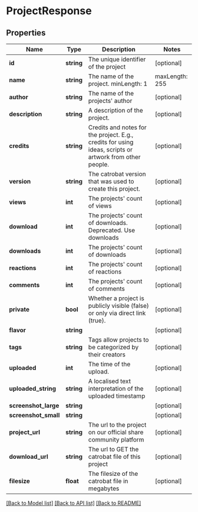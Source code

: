 # ProjectResponse

## Properties
Name | Type | Description | Notes
------------ | ------------- | ------------- | -------------
**id** | **string** | The unique identifier of the project | [optional] 
**name** | **string** | The name of the project. minLength: 1 | maxLength: 255 | [optional] 
**author** | **string** | The name of the projects&#39; author | [optional] 
**description** | **string** | A description of the project. | [optional] 
**credits** | **string** | Credits and notes for the project. E.g., credits for using ideas, scripts or artwork from other people. | [optional] 
**version** | **string** | The catrobat version that was used to create this project. | [optional] 
**views** | **int** | The projects&#39; count of views | [optional] 
**download** | **int** | The projects&#39; count of downloads. Deprecated. Use downloads | [optional] 
**downloads** | **int** | The projects&#39; count of downloads | [optional] 
**reactions** | **int** | The projects&#39; count of reactions | [optional] 
**comments** | **int** | The projects&#39; count of comments | [optional] 
**private** | **bool** | Whether a project is publicly visible (false) or only via direct link (true). | [optional] 
**flavor** | **string** |  | [optional] 
**tags** | **string** | Tags allow projects to be categorized by their creators | [optional] 
**uploaded** | **int** | The time of the upload. | [optional] 
**uploaded_string** | **string** | A localised text interpretation of the uploaded timestamp | [optional] 
**screenshot_large** | **string** |  | [optional] 
**screenshot_small** | **string** |  | [optional] 
**project_url** | **string** | The url to the project on our official share community platform | [optional] 
**download_url** | **string** | The url to GET the catrobat file of this project | [optional] 
**filesize** | **float** | The filesize of the catrobat file in megabytes | [optional] 

[[Back to Model list]](../README.md#documentation-for-models) [[Back to API list]](../README.md#documentation-for-api-endpoints) [[Back to README]](../README.md)


